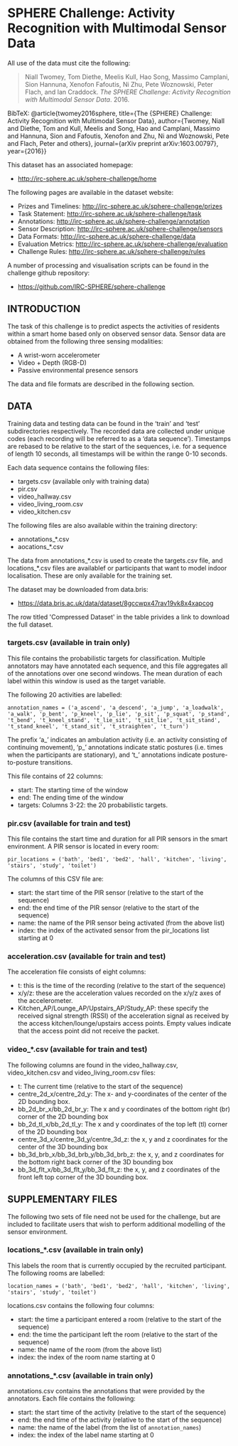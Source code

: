 # SPHERE Challenge: Activity Recognition with Multimodal Sensor Data 

All use of the data must cite the following: 

> Niall Twomey, Tom Diethe, Meelis Kull, Hao Song, Massimo Camplani, Sion Hannuna, Xenofon Fafoutis, Ni Zhu, Pete Woznowski, Peter Flach, and Ian Craddock. _The SPHERE Challenge: Activity Recognition with Multimodal Sensor Data_. 2016.

BibTeX:
@article{twomey2016sphere, title={The {SPHERE} Challenge: Activity Recognition with Multimodal Sensor Data}, author={Twomey, Niall and Diethe, Tom and Kull, Meelis and Song, Hao and Camplani, Massimo and Hannuna, Sion and Fafoutis, Xenofon and Zhu, Ni and Woznowski, Pete and Flach, Peter and others}, journal={arXiv preprint arXiv:1603.00797}, year={2016}}

This dataset has an associated homepage: 
* http://irc-sphere.ac.uk/sphere-challenge/home

The following pages are available in the dataset website:

* Prizes and Timelines: http://irc-sphere.ac.uk/sphere-challenge/prizes
* Task Statement: http://irc-sphere.ac.uk/sphere-challenge/task
* Annotations: http://irc-sphere.ac.uk/sphere-challenge/annotation
* Sensor Description: http://irc-sphere.ac.uk/sphere-challenge/sensors
* Data Formats: http://irc-sphere.ac.uk/sphere-challenge/data
* Evaluation Metrics: http://irc-sphere.ac.uk/sphere-challenge/evaluation
* Challenge Rules: http://irc-sphere.ac.uk/sphere-challenge/rules

A number of processing and visualisation scripts  can be found in the challenge github repository: 
* https://github.com/IRC-SPHERE/sphere-challenge

## INTRODUCTION

The task of this challenge is to predict aspects the activities of residents within a smart home based only on observed sensor data. Sensor data are obtained from the following three sensing modalities:

* A wrist-worn accelerometer
* Video + Depth (RGB-D)
* Passive environmental presence sensors

The data and file formats are described in the following section. 

## DATA

Training data and testing data can be found in the ‘train’ and ‘test’ subdirectories respectively. The recorded data are collected under unique codes (each recording will be referred to as a ‘data sequence’). Timestamps are rebased to be relative to the start of the sequences, i.e. for a sequence of length 10 seconds, all timestamps will be within the range 0-10 seconds. 

Each data sequence contains the following files:

* targets.csv (available only with training data)
* pir.csv
* video\_hallway.csv
* video\_living\_room.csv
* video\_kitchen.csv

The following files are also available within the training directory:

* annotations\_*.csv
* aocations\_*.csv

The data from annotations\_\*.csv is used to create the targets.csv file, and locations\_\*.csv files are availablef or participants that want to model indoor localisation. These are only available for the training set.

The dataset may be downloaded from data.bris: 
* https://data.bris.ac.uk/data/dataset/8gccwpx47rav19vk8x4xapcog

The row titled 'Compressed Dataset' in the table privides a link to download the full dataset. 

### targets.csv (available in train only)

This file contains the probabilistic targets for classification. Multiple annotators may have annotated each sequence, and this file aggregates all of the annotations over one second windows. The mean duration of each label within this window is used as the target variable. 

The following 20 activities are labelled:

`annotation_names = ('a_ascend', 'a_descend', 'a_jump', 'a_loadwalk', 'a_walk', 'p_bent', 'p_kneel', 'p_lie', 'p_sit', 'p_squat', 'p_stand', 't_bend', 't_kneel_stand', 't_lie_sit', 't_sit_lie', 't_sit_stand', 't_stand_kneel', 't_stand_sit', 't_straighten', 't_turn')`

The prefix ‘a\_’ indicates an ambulation activity (i.e. an activity consisting of continuing movement), ‘p\_’ annotations indicate static postures (i.e. times when the participants are stationary), and ‘t\_’ annotations indicate posture-to-posture transitions.

This file contains of 22 columns:

* start: The starting time of the window
* end: The ending time of the window
* targets: Columns 3-22: the 20 probabilistic targets.



### pir.csv (available for train and test)

This file contains the start time and duration for all PIR sensors in the smart environment. A PIR sensor is located in every room:

`pir_locations = ('bath', 'bed1', 'bed2', 'hall', 'kitchen', 'living', 'stairs', 'study', 'toilet')`

The columns of this CSV file are:

* start: the start time of the PIR sensor (relative to the start of the sequence)
* end: the end time of the PIR sensor (relative to the start of the sequence)
* name: the name of the PIR sensor being activated (from the above list)
* index: the index of the activated sensor from the pir\_locations list starting at 0



### acceleration.csv (available for train and test)

The acceleration file consists of eight columns:

* t: this is the time of the recording (relative to the start of the sequence)
* x/y/z: these are the acceleration values recorded on the x/y/z axes of the accelerometer.
* Kitchen\_AP/Lounge\_AP/Upstairs\_AP/Study\_AP: these specify the received signal strength (RSSI) of the acceleration signal as received by the access kitchen/lounge/upstairs access points. Empty values indicate that the access point did not receive the packet.



### video\_*.csv (available for train and test)

The following columns are found in the video\_hallway.csv, video\_kitchen.csv and video\_living\_room.csv files:

* t: The current time (relative to the start of the sequence)
* centre\_2d\_x/centre\_2d\_y: The x- and y-coordinates of the center of the 2D bounding box.
* bb\_2d\_br\_x/bb\_2d\_br\_y: The x and y coordinates of the bottom right (br) corner of the 2D bounding box
* bb\_2d\_tl\_x/bb\_2d\_tl\_y: The x and y coordinates of the top left (tl) corner of the 2D bounding box
* centre\_3d\_x/centre\_3d\_y/centre\_3d\_z: the x, y and z coordinates for the center of the 3D bounding box
* bb\_3d\_brb\_x/bb\_3d\_brb\_y/bb\_3d\_brb\_z: the x, y, and z coordinates for the bottom right back corner of the 3D bounding box
* bb\_3d\_flt\_x/bb\_3d\_flt\_y/bb\_3d\_flt\_z: the x, y, and z coordinates of the front left top corner of the 3D bounding box.
 


## SUPPLEMENTARY FILES

The following two sets of file need not be used for the challenge, but are included to facilitate users that wish to perform additional modelling of the sensor environment.


### locations\_*.csv (available in train only)

This labels the room that is currently occupied by the recruited participant. The following rooms are labelled:

`location_names = ('bath', 'bed1', 'bed2', 'hall', 'kitchen', 'living', 'stairs', 'study', 'toilet')`

locations.csv contains the following four columns:

* start: the time a participant entered a room (relative to the start of the sequence)
* end: the time the participant left the room (relative to the start of the sequence)
* name: the name of the room (from the above list)
* index: the index of the room name starting at 0


### annotations\_*.csv (available in train only)

annotations.csv contains the annotations that were provided by the annotators. Each file contains the following:

* start: the start time of the activity (relative to the start of the sequence)
* end: the end time of the activity (relative to the start of the sequence)
* name: the name of the label (from the list of `annotation_names`)
* index: the index of the label name starting at 0



